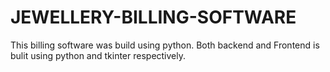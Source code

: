 # JEWELLERY-BILLING-SOFTWARE
This billing software was build using python. Both backend and Frontend is bulit using python and tkinter respectively.
